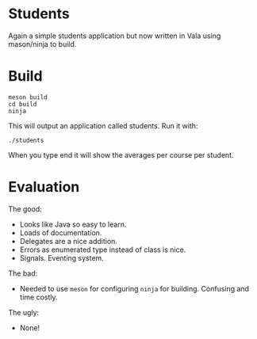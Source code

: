 # Students

Again a simple students application but now written in Vala using mason/ninja to build.

# Build

    meson build
    cd build
    ninja

This will output an application called students. Run it with:

    ./students

When you type end it will show the averages per course per student.

# Evaluation

The good:

* Looks like Java so easy to learn.
* Loads of documentation.
* Delegates are a nice addition.
* Errors as enumerated type instead of class is nice.
* Signals. Eventing system.

The bad:

* Needed to use `meson` for configuring `ninja` for building. Confusing and time costly. 

The ugly:

* None!